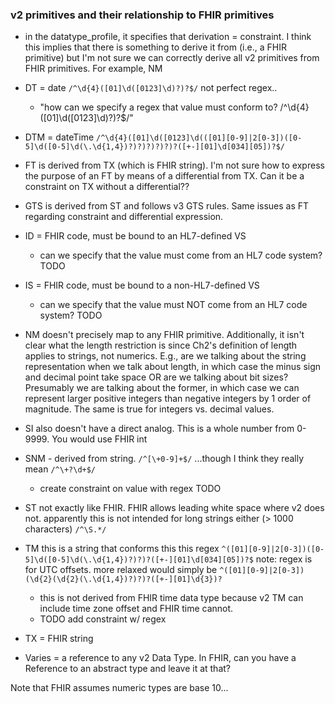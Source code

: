 ### v2 primitives and their relationship to FHIR primitives
- in the datatype_profile, it specifies that derivation = constraint.  I think this implies that there is something to derive it from (i.e., a FHIR primitive) but I'm not sure we can correctly derive all v2 primitives from FHIR primitives.  For example, NM 


- DT = date `/^\d{4}([01]\d([0123]\d)?)?$/` not perfect regex..
  *  "how can we specify a regex that value must conform to? /^\d{4}([01]\d([0123]\d)?)?$/"

- DTM = dateTime `/^\d{4}([01]\d([0123]\d(([01][0-9]|2[0-3])([0-5]\d([0-5]\d(\.\d{1,4})?)?)?)?)?)?([+-][01]\d[034][05])?$/`

- FT is derived from TX (which is FHIR string).  I'm not sure how to express the purpose of an FT by means of a differential from TX.  Can it be a constraint on TX without a differential??

- GTS is derived from ST and follows v3 GTS rules.  Same issues as FT regarding constraint and differential expression.

- ID = FHIR code, must be bound to an HL7-defined VS
  *  can we specify that the value must come from an HL7 code system? TODO

- IS = FHIR code, must be bound to a non-HL7-defined VS
  *  can we specify that the value must NOT come from an HL7 code system? TODO

- NM doesn't precisely map to any FHIR primitive.  Additionally, it isn't clear what the length restriction is since Ch2's definition of length applies to strings, not numerics.  E.g., are we talking about the string representation when we talk about length, in which case the minus sign and decimal point take space OR are we talking about bit sizes?  Presumably we are talking about the former, in which case we can represent larger positive integers than negative integers by 1 order of magnitude.  The same is true for integers vs. decimal values.

- SI also doesn't have a direct analog.  This is a whole number from 0-9999.  You would use FHIR int

- SNM - derived from string.  `/^[\+0-9]+$/`  ...though I think they really mean `/^\+?\d+$/`
  - create constraint on value with regex TODO

- ST not exactly like FHIR.  FHIR allows leading white space where v2 does not.  apparently this is not intended for long strings either (> 1000 characters) `/^\S.*/`

- TM this is a string that conforms this this regex `^([01][0-9]|2[0-3])([0-5]\d([0-5]\d(\.\d{1,4})?)?)?([+-][01]\d[034][05])?$` note: regex is for UTC offsets.  more relaxed would simply be `^([01][0-9]|2[0-3])(\d{2}(\d{2}(\.\d{1,4})?)?)?([+-][01]\d{3})?`
  * this is not derived from FHIR time data type because v2 TM can include time zone offset and FHIR time cannot.
  * TODO add constraint w/ regex
  

- TX = FHIR string

- Varies = a reference to any v2 Data Type.  In FHIR, can you have a Reference to an abstract type and leave it at that?


Note that FHIR assumes numeric types are base 10...
